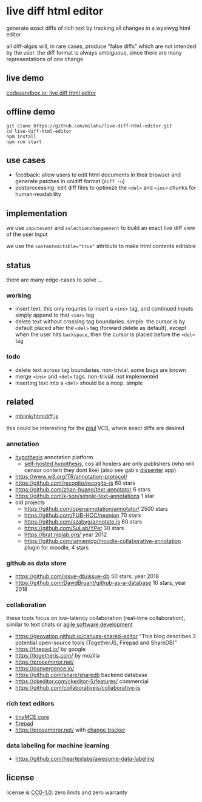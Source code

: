 # live diff html editor

generate exact diffs of rich text
by tracking all changes in a wysiwyg html editor

all diff-algos will, in rare cases, produce "false diffs"
which are not intended by the user.
the diff format is always ambiguous,
since there are many representations of one change

## live demo

[codesandbox.io: live diff html editor](https://codesandbox.io/s/javascript-live-html-diff-editor-work-in-progress-7045p?file=/src/index.js)

## offline demo

```
git clone https://github.com/milahu/live-diff-html-editor.git
cd live-diff-html-editor
npm install
npm run start
```

## use cases

* feedback: allow users to edit html documents in their browser and generate patches in unidiff format (`diff -u`)
* postprocessing: edit diff files to optimize the `<del>` and `<ins>` chunks for human-readability

## implementation

we use `inputevent` and `selectionchangeevent`
to build an exact live diff view of the user input

we use the `contenteditable="true"` attribute
to make html contents editable

## status

there are many edge-cases to solve ...

### working

* insert text. this only requires to insert a `<ins>` tag, and continued inputs simply append to that `<ins>` tag
* delete text without crossing tag boundaries. simple. the cursor is by default placed after the `<del>` tag (forward delete as default), except when the user hits `backspace`, then the cursor is placed before the `<del>` tag

### todo

* delete text across tag boundaries. non-trivial. some bugs are known
* merge `<ins>` and `<del>` tags. non-trivial. not implemented
* inserting text into a `<del>` should be a noop. simple

## related

* [mblink/htmldiff.js](https://github.com/mblink/htmldiff.js/pull/2)

this could be interesting for the
[pijul](https://pijul.org/posts/2019-04-23-pijul-0.12/#refactoring-of-diff)
VCS, where exact diffs are desired

### annotation

* [hypothesis](https://github.com/hypothesis/h) annotation platform
    * [self-hosted hypothesis](https://web.hypothes.is/blog/mdpi-integrates-hypothesis/), cos all hosters are only publishers (who will censor content they dont like) (also see gab's [dissenter](https://dissenter.com/) app)
* https://www.w3.org/TR/annotation-protocol/
* https://github.com/recogito/recogito-js 60 stars
* https://github.com/zhan-huang/text-annotator 6 stars
* https://github.com/k-son/simple-text-annotations 1 star
* old projects
    * https://github.com/openannotation/annotator/ 2500 stars
    * https://github.com/FUB-HCC/neonion 70 stars
    * https://github.com/szabyg/annotate.js 60 stars
    * https://github.com/SuLab/YPet 30 stars
    * https://brat.nlplab.org/ year 2012
    * https://github.com/jamiemcg/moodle-collaborative-annotation plugin for moodle, 4 stars

### github as data store

* https://github.com/issue-db/issue-db 50 stars, year 2018
* https://github.com/DavidBruant/github-as-a-database 10 stars, year 2018

### collaboration

these tools focus on low-latency collaboration (real-time collaboration),
similar to text chats or
[agile software development](https://en.wikipedia.org/wiki/Agile_software_development)

* https://geovation.github.io/canvas-shared-editor "This blog describes 3 potential open-source tools (TogetherJS, Firepad and ShareDB)"
* https://firepad.io/ by google
* https://togetherjs.com/ by mozilla
* https://prosemirror.net/
* https://convergence.io/
* https://github.com/share/sharedb backend database
* https://ckeditor.com/ckeditor-5/features/ commercial
* https://github.com/collaborativejs/collaborative-js

### rich text editors

* [tinyMCE core](https://www.tiny.cloud/)
* [firepad](https://firepad.io/examples/#richtext-YCQs8ZL5VM)
* https://prosemirror.net/ with [change tracker](https://prosemirror.net/examples/track/)

### data labeling for machine learning

* https://github.com/heartexlabs/awesome-data-labeling

## license

license is [CC0-1.0](LICENSE.txt): zero limits and zero warranty
